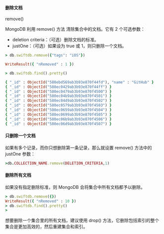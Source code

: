#### 删除文档

remove()

MongoDB 利用 remove() 方法 清除集合中的文档。它有 2 个可选参数：

- deletion criteria：（可选）删除文档的标准。
- justOne：（可选）如果设为 true 或 1，则只删除一个文档。

```ruby
> db.swiftdb.remove({"tags": "iOS"})

WriteResult({ "nRemoved" : 1 })

> db.swiftdb.find().pretty()

{ "_id" : ObjectId("580ebd569ab3b93e870f44fd"), "name" : "GitHub" }
{ "_id" : ObjectId("580ec0429ab3b93e870f44ff") }
{ "_id" : ObjectId("580ec0479ab3b93e870f4500") }
{ "_id" : ObjectId("580ec04b9ab3b93e870f4501") }
{ "_id" : ObjectId("580ec04d9ab3b93e870f4502") }
{ "_id" : ObjectId("580ec0579ab3b93e870f4503") }
{ "_id" : ObjectId("580ec0659ab3b93e870f4504") }
{ "_id" : ObjectId("580ec0699ab3b93e870f4505") }
{ "_id" : ObjectId("580ec06b9ab3b93e870f4506") }
{ "_id" : ObjectId("580ec06d9ab3b93e870f4507") }
```
#### 只删除一个文档
如果有多个记录，而你只想删除第一条记录，那么就设置 remove() 方法中的 justOne 参数：
```ruby
>db.COLLECTION_NAME.remove(DELETION_CRITERIA,1)
```
#### 删除所有文档
如果没有指定删除标准，则 MongoDB 会将集合中所有文档都予以删除。
```ruby
> db.swiftdb.remove({})
WriteResult({ "nRemoved" : 10 })
> db.swiftdb.find().pretty()
> 

```
想要删除一个集合里的所有文档，建议使用 drop() 方法，它删除包括索引的整个集合是更加高效的，然后重建集合和索引。 
